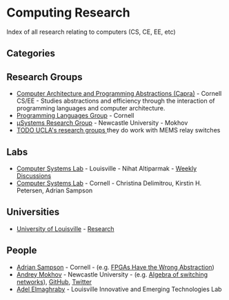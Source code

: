 # Computing Research
Index of all research relating to computers (CS, CE, EE, etc)

## Categories

## Research Groups
* [
Computer Architecture and Programming Abstractions (Capra)](https://capra.cs.cornell.edu) - Cornell CS/EE - Studies abstractions and efficiency through the interaction of programming languages and computer architecture.
* [Programming Languages Group](http://pl.cs.cornell.edu) - Cornell
* [µSystems Research Group](https://www.ncl.ac.uk/engineering/research/eee/microsystems/) - Newcastle University - Mokhov
* [TODO UCLA's research groups ](http://icslwebs.ee.ucla.edu/dejan/researchwiki/index.php/Research) they do work with MEMS relay switches

## Labs
* [Computer Systems Lab](http://cecs.louisville.edu/csl/index.html#Home) - Louisville  - Nihat Altiparmak - [Weekly Discussions](http://cecs.louisville.edu/csl/weeklydiscussions.html)
* [Computer Systems Lab](http://www.csl.cornell.edu/) - Cornell - Christina Delimitrou, Kirstin H. Petersen, Adrian Sampson 

## Universities
* [University of Louisville](http://louisville.edu/speed/computer/) - [Research](http://louisville.edu/speed/computer/research)

## People
* [Adrian Sampson](https://www.cs.cornell.edu/~asampson/) - Cornell - (e.g. [FPGAs Have the Wrong Abstraction](https://www.cs.cornell.edu/~asampson/blog/fpgaabstraction.html))
* [Andrey Mokhov](https://www.ncl.ac.uk/engineering/staff/profile/andreymokhov.html#background) - Newcastle University - (e.g. [Algebra of switching networks](http://citeseerx.ist.psu.edu/viewdoc/download?doi=10.1.1.303.8446&rep=rep1&type=pdf)), [GitHub](https://github.com/snowleopard), [Twitter](https://twitter.com/andreymokhov)
* [Adel Elmaghraby](http://louisville.edu/speed/people/faculty/elmaghrabyAdel) - Louisville Innovative and Emerging Technologies Lab

